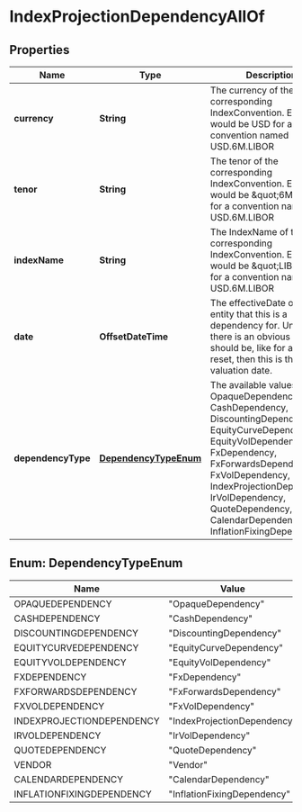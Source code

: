 

# IndexProjectionDependencyAllOf


## Properties

Name | Type | Description | Notes
------------ | ------------- | ------------- | -------------
**currency** | **String** | The currency of the corresponding IndexConvention. E.g. this would be USD for a convention named USD.6M.LIBOR | 
**tenor** | **String** | The tenor of the corresponding IndexConvention. E.g. this would be \&quot;6M\&quot; for a convention named USD.6M.LIBOR | 
**indexName** | **String** | The IndexName of the corresponding IndexConvention. E.g. this would be \&quot;LIBOR\&quot; for a convention named USD.6M.LIBOR | 
**date** | **OffsetDateTime** | The effectiveDate of the entity that this is a dependency for.  Unless there is an obvious date this should be, like for a historic reset, then this is the valuation date. | 
**dependencyType** | [**DependencyTypeEnum**](#DependencyTypeEnum) | The available values are: OpaqueDependency, CashDependency, DiscountingDependency, EquityCurveDependency, EquityVolDependency, FxDependency, FxForwardsDependency, FxVolDependency, IndexProjectionDependency, IrVolDependency, QuoteDependency, Vendor, CalendarDependency, InflationFixingDependency | 



## Enum: DependencyTypeEnum

Name | Value
---- | -----
OPAQUEDEPENDENCY | &quot;OpaqueDependency&quot;
CASHDEPENDENCY | &quot;CashDependency&quot;
DISCOUNTINGDEPENDENCY | &quot;DiscountingDependency&quot;
EQUITYCURVEDEPENDENCY | &quot;EquityCurveDependency&quot;
EQUITYVOLDEPENDENCY | &quot;EquityVolDependency&quot;
FXDEPENDENCY | &quot;FxDependency&quot;
FXFORWARDSDEPENDENCY | &quot;FxForwardsDependency&quot;
FXVOLDEPENDENCY | &quot;FxVolDependency&quot;
INDEXPROJECTIONDEPENDENCY | &quot;IndexProjectionDependency&quot;
IRVOLDEPENDENCY | &quot;IrVolDependency&quot;
QUOTEDEPENDENCY | &quot;QuoteDependency&quot;
VENDOR | &quot;Vendor&quot;
CALENDARDEPENDENCY | &quot;CalendarDependency&quot;
INFLATIONFIXINGDEPENDENCY | &quot;InflationFixingDependency&quot;



